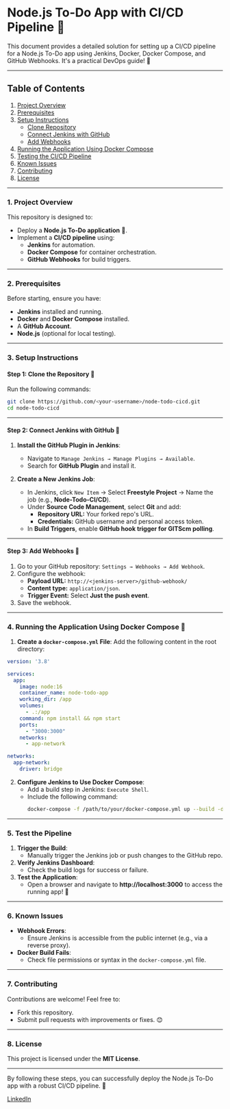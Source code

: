 # **Node.js To-Do App with CI/CD Pipeline** 🚀

This document provides a detailed solution for setting up a CI/CD pipeline for a Node.js To-Do app using Jenkins, Docker, Docker Compose, and GitHub Webhooks. It's a practical DevOps guide! 🎯

---

## **Table of Contents**
1. [Project Overview](#1-project-overview)
2. [Prerequisites](#2-prerequisites)
3. [Setup Instructions](#3-setup-instructions)
   - [Clone Repository](#step-1-clone-the-repository-📁)
   - [Connect Jenkins with GitHub](#step-2-connect-jenkins-with-github-🔌)
   - [Add Webhooks](#step-3-add-webhooks-🔔)
4. [Running the Application Using Docker Compose](#4-running-the-application-using-docker-compose-🐳)
5. [Testing the CI/CD Pipeline](#5-test-the-pipeline)
6. [Known Issues](#6-known-issues)
7. [Contributing](#7-contributing)
8. [License](#8-license)

---

### **1. Project Overview**

This repository is designed to:
- Deploy a **Node.js To-Do application** 📝.
- Implement a **CI/CD pipeline** using:
  - **Jenkins** for automation.
  - **Docker Compose** for container orchestration.
  - **GitHub Webhooks** for build triggers.

---

### **2. Prerequisites**

Before starting, ensure you have:
- **Jenkins** installed and running.
- **Docker** and **Docker Compose** installed.
- A **GitHub Account**.
- **Node.js** (optional for local testing).

---

### **3. Setup Instructions**

#### **Step 1: Clone the Repository** 📁
Run the following commands:
```bash
git clone https://github.com/<your-username>/node-todo-cicd.git
cd node-todo-cicd
```

---

#### **Step 2: Connect Jenkins with GitHub** 🔌

1. **Install the GitHub Plugin in Jenkins**:
   - Navigate to `Manage Jenkins → Manage Plugins → Available`.
   - Search for **GitHub Plugin** and install it.

2. **Create a New Jenkins Job**:
   - In Jenkins, click `New Item` → Select **Freestyle Project** → Name the job (e.g., **Node-Todo-CI/CD**).
   - Under **Source Code Management**, select **Git** and add:
     - **Repository URL:** Your forked repo's URL.
     - **Credentials:** GitHub username and personal access token.
   - In **Build Triggers**, enable **GitHub hook trigger for GITScm polling**.

---

#### **Step 3: Add Webhooks** 🔔

1. Go to your GitHub repository: `Settings → Webhooks → Add Webhook`.
2. Configure the webhook:
   - **Payload URL:** `http://<jenkins-server>/github-webhook/`
   - **Content type:** `application/json`.
   - **Trigger Event:** Select **Just the push event**.
3. Save the webhook.

---

### **4. Running the Application Using Docker Compose** 🐳

1. **Create a `docker-compose.yml` File**:
   Add the following content in the root directory:

```yaml
version: '3.8'

services:
  app:
    image: node:16
    container_name: node-todo-app
    working_dir: /app
    volumes:
      - .:/app
    command: npm install && npm start
    ports:
      - "3000:3000"
    networks:
      - app-network

networks:
  app-network:
    driver: bridge
```

2. **Configure Jenkins to Use Docker Compose**:
   - Add a build step in Jenkins: `Execute Shell`.
   - Include the following command:
     ```bash
     docker-compose -f /path/to/your/docker-compose.yml up --build -d
     ```

---

### **5. Test the Pipeline**

1. **Trigger the Build**:
   - Manually trigger the Jenkins job or push changes to the GitHub repo.
2. **Verify Jenkins Dashboard**:
   - Check the build logs for success or failure.
3. **Test the Application**:
   - Open a browser and navigate to **http://localhost:3000** to access the running app! 🎉

---

### **6. Known Issues**

- **Webhook Errors**:
  - Ensure Jenkins is accessible from the public internet (e.g., via a reverse proxy).
- **Docker Build Fails**:
  - Check file permissions or syntax in the `docker-compose.yml` file.

---

### **7. Contributing**

Contributions are welcome! Feel free to:
- Fork this repository.
- Submit pull requests with improvements or fixes. 😊

---

### **8. License**

This project is licensed under the **MIT License**.

---

By following these steps, you can successfully deploy the Node.js To-Do app with a robust CI/CD pipeline. 🚀

[LinkedIn]()
